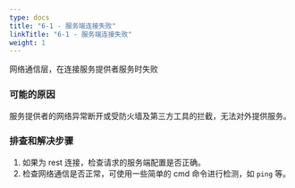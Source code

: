 ```yaml
---
type: docs
title: "6-1 - 服务端连接失败"
linkTitle: "6-1 - 服务端连接失败"
weight: 1
---
```

网络通信层，在连接服务提供者服务时失败

### 可能的原因

服务提供者的网络异常断开或受防火墙及第三方工具的拦截，无法对外提供服务。

### 排查和解决步骤
 
1. 如果为 rest 连接，检查请求的服务端配置是否正确。
2. 检查网络通信是否正常，可使用一些简单的 cmd 命令进行检测，如 `ping` 等。
 
